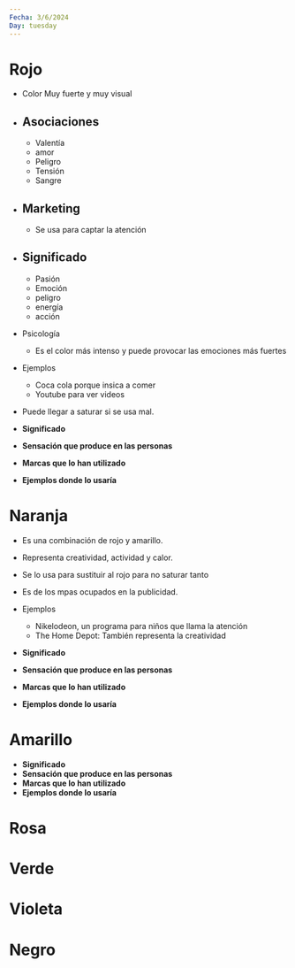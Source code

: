 ```yaml
---
Fecha: 3/6/2024
Day: tuesday
---
```


# Rojo
- Color Muy fuerte y muy visual
- ## Asociaciones
	- Valentía
	- amor
	- Peligro
	- Tensión
	- Sangre
- ## Marketing
	- Se usa para captar la atención
- ## Significado
	- Pasión
	- Emoción
	- peligro
	- energía
	- acción
- Psicología
	- Es el color más intenso y puede provocar las emociones más fuertes
- Ejemplos
	- Coca cola porque insica a comer
	- Youtube para ver videos
- Puede llegar a saturar si se usa mal.

- **Significado**
- **Sensación que produce en las personas**
- **Marcas que lo han utilizado**
- **Ejemplos donde lo usaría**
# Naranja
- Es una combinación de rojo y amarillo.
- Representa creatividad, actividad y calor.
- Se lo usa para sustituir al rojo para no saturar tanto
- Es de los mpas ocupados en la publicidad.
- Ejemplos
	- Nikelodeon, un programa para niños que llama la atención
	- The Home Depot: También representa la creatividad

- **Significado**
- **Sensación que produce en las personas**
- **Marcas que lo han utilizado**
- **Ejemplos donde lo usaría**
# Amarillo
- **Significado**
- **Sensación que produce en las personas**
- **Marcas que lo han utilizado**
- **Ejemplos donde lo usaría**
# Rosa


# Verde

# Violeta

# Negro

